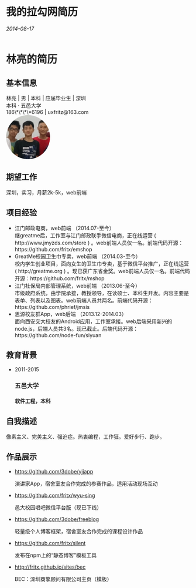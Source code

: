# 我的拉勾网简历

*2014-08-17*

<div id="lagou">
<link rel="stylesheet" type="text/css" href="lagou.css">

<style>
  .m_portrait img {
    -webkit-border-radius: 122px;
    -moz-border-radius: 122px;
    -ms-border-radius: 122px;
    -o-border-radius: 122px;
    border-radius: 122px;
  }
  #lagou {
    width: 100%;
  }
  #previewWrapper {
    margin-left: 0;
    width: 720px;
    max-width: 100%;
    overflow-x: hidden;
  }
  #educationalBackground .educationalShow li div {
    background-color: transparent;
  }
  #worksShow .workShow li .workList p,
  #worksShow .workList .f16 {
    max-width: 100%;
  }

  @media screen and (max-width: 770px) {
    #previewWrapper {
      border-width: 0;
    }
  }

  @media screen and (max-width: 540px) {
    #previewWrapper .preview_content {
      padding: 0;
    }
    .profile_box {
      padding: 6px;
      margin-bottom: 0;
    }

    .profile_box h2 {
      padding-left: 20px;
    }
    #basicInfo .basicShow,
    #previewWrapper .preview_content .expectShow,
    #projectExperience .projectShow, #worksShow .workShow,
    #selfDescription .descriptionShow,
    #workExperience .experienceShow ul.wlist, #educationalBackground .educationalShow ul.elist {
      padding-left: 0;
      padding-right: 0;
    }
    #basicInfo .basicShow {
      padding-right: 130px;
    }
  }

  @media screen and (max-width: 400px) {
    .m_portrait {
      width: 100px;
      height: 100px;
    }
    .m_portrait div {
      background-image: none;
      width: 100px;
      height: 100px;
    }
    .m_portrait img {
      width: 100px;
      height: 100px;
    }
    #basicInfo .basicShow {
      padding-right: 105px;
    }
  }
</style>


<div id="previewWrapper">
<div class="preview_header">
<h1 title="林亮的简历">林亮的简历</h1>
</div>

<div class="preview_content">
<div id="basicInfo" class="profile_box">
<h2>基本信息</h2>
<div class="basicShow">
<span>林亮 | 
男 |                     本科 |                                      应届毕业生
| 深圳<br>
本科 · 五邑大学<br>
186\*\*\*\*6196 | uxfritz@163.com<br>

</span>
<div class="m_portrait">
<div></div>
<img src="e6c88c821a944f8da86cd899a44e73ad.jpg" width="120" height="120" alt="林亮">
</div>
</div>
</div>

<div id="expectJob" class="profile_box">
<h2>期望工作</h2>
<div class="expectShow">
深圳，实习，月薪2k-5k，web前端
</div>
</div>


<div id="projectExperience" class="profile_box">
<h2>项目经验</h2>
<div class="projectShow">
<ul class="plist clearfix">
<li>
<div class="projectList">
<div class="f16 mb10">江门邮政电商，web前端
<span class="c9">
（2014.07-至今）
</span>
</div>
<div class="dl1">继greatme后，工作室与江门邮政联手微信电商，正在线运营 ( http://www.jmyzds.com/store ) 。web前端人员仅一名。前端代码开源：https://github.com/fritx/emshop</div>
</div>
</li>
<li>
<div class="projectList">
<div class="f16 mb10">GreatMe校园卫生巾专卖，web前端
<span class="c9">
（2014.03-至今）
</span>
</div>
<div class="dl1">校内学生创业项目，面向女生的卫生巾专卖，基于微信平台推广，正在线运营 ( http://greatme.org ) 。现已获广东省金奖。web前端人员仅一名。前端代码开源：https://github.com/fritx/mshop</div>
</div>
</li>
<li>
<div class="projectList">
<div class="f16 mb10">江门社保局内部管理系统，web前端
<span class="c9">
（2013.06-至今）
</span>
</div>
<div class="dl1">市级政府系统，由学院承接，教授领导，在读硕士、本科生开发。内容主要是表单、列表以及图表。web前端人员共两名。前端代码开源：https://github.com/phrief/jmsis</div>
</div>
</li>
<li class="noborder">
<div class="projectList">
<div class="f16 mb10">思源校友群App，web后端
<span class="c9">
（2013.12-2014.03）
</span>
</div>
<div class="dl1">面向西安交大校友的Android应用，工作室承接。web后端采用新兴的node.js，后端人员共3名。现已截止。后端代码开源：https://github.com/node-fun/siyuan</div>
</div>
</li>
</ul>
</div>
</div>

<div id="educationalBackground" class="profile_box">
<h2>教育背景</h2>
<div class="educationalShow">
<ul class="elist clearfix">
<li class="clear">
<span class="c9">2011-2015</span>
<div>
<h3>五邑大学</h3>
<h4>软件工程，本科</h4>
</div>
</li>
</ul>
</div>
</div>

<div id="selfDescription" class="profile_box">
<h2>自我描述</h2>
<div class="descriptionShow">
像素主义、完美主义、强迫症。热衷编程，工作狂。爱好步行、跑步。
</div>
</div>

<div id="worksShow" class="profile_box">
<h2>作品展示</h2>
<div class="workShow">
<ul class="slist clearfix">
<li>
<div class="workList c7">
<div class="f16"><a href="https://github.com/3dobe/yjjapp" target="_blank">https://github.com/3dobe/yjjapp</a></div>
<p>演讲家App，宿舍室友合作完成的参赛作品，适用活动现场互动 </p>
</div>
</li>
<li>
<div class="workList c7">
<div class="f16"><a href="https://github.com/fritx/wyu-sing" target="_blank">https://github.com/fritx/wyu-sing</a></div>
<p>邑大校园唱吧微信平台版（现已下线） </p>
</div>
</li>
<li>
<div class="workList c7">
<div class="f16"><a href="https://github.com/3dobe/freeblog" target="_blank">https://github.com/3dobe/freeblog</a></div>
<p>轻量级个人博客框架，宿舍室友合作完成的课程设计作品 </p>
</div>
</li>
<li>
<div class="workList c7">
<div class="f16"><a href="https://github.com/fritx/silent" target="_blank">https://github.com/fritx/silent</a></div>
<p>发布在npm上的“静态博客”模板工具 </p>
</div>
</li>
<li class="noborder">
<div class="workList c7">
<div class="f16"><a href="http://fritx.github.io/sites/bec" target="_blank">http://fritx.github.io/sites/bec</a></div>
<p>BEC：深圳商擎顾问有限公司主页（模板） </p>
</div>
</li>
</ul>
</div>
</div>
</div>
</div>
</div>